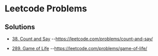 # Leetcode Problems

## Solutions

-   [38. Count and Say](Algorithms_1_100/38_count_and_say.js)
    --https://leetcode.com/problems/count-and-say/

-   [289. Game of Life](Algorithms_201_300/289_game_of_life.js)
    --https://leetcode.com/problems/game-of-life/
